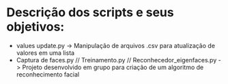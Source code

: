 # Descrição dos scripts e seus objetivos:

  - values update.py -> Manipulação de arquivos .csv para atualização de valores em uma lista
  - Captura de faces.py // Treinamento.py // Reconhecedor_eigenfaces.py -> Projeto desenvolvido em grupo para criação de um algoritmo de reconhecimento facial
